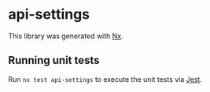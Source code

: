 # api-settings

This library was generated with [Nx](https://nx.dev).

## Running unit tests

Run `nx test api-settings` to execute the unit tests via [Jest](https://jestjs.io).
